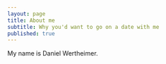 ```yaml
---
layout: page
title: About me
subtitle: Why you'd want to go on a date with me
published: true
---
```


My name is Daniel Wertheimer.

